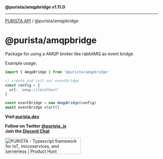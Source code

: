 **@purista/amqpbridge v1.11.0**

***

[PURISTA API](../../packages.md) / @purista/amqpbridge

# @purista/amqpbridge

Package for using a AMQP broker like rabbitMQ as event bridge.

Example usage:

```typescript
import { AmqpBridge } from '@purista/amqpbridge'

// create and init our eventbridge
const config = {
  url: 'amqp://localhost'
}

const eventBridge = new AmqpBridge(config)
await eventBridge.start()

```

**Visit [purista.dev](https://purista.dev)**

**Follow on Twitter [@purista_js](https://twitter.com/purista_js)**  
**Join the [Discord Chat](https://discord.gg/9feaUm3H2v)**

<a href="https://www.producthunt.com/posts/purista?utm_source=badge-featured&utm_medium=badge&utm_souce=badge-purista" target="_blank"><img src="https://api.producthunt.com/widgets/embed-image/v1/featured.svg?post_id=386519&theme=light" alt="PURISTA - Typescript&#0032;framework&#0032;for&#0032;IoT&#0044;&#0032;microservices&#0044;&#0032;and&#0032;serverless | Product Hunt" style="width: 250px; height: 54px;" width="250" height="54" /></a>
